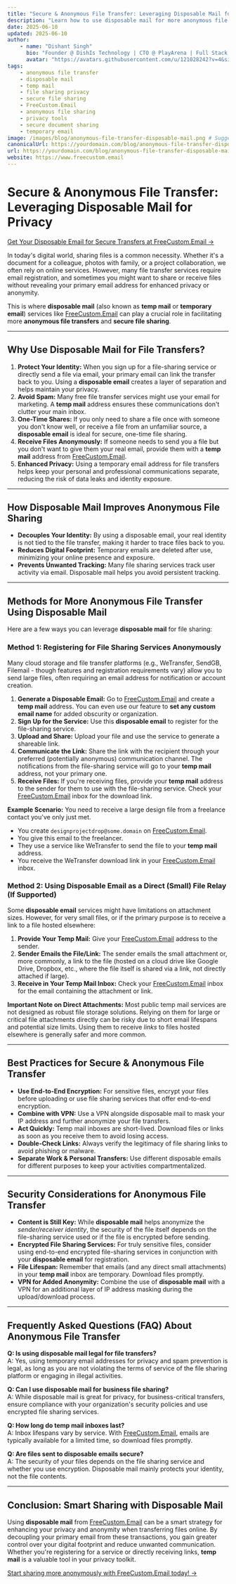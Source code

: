 ```yaml
---
title: "Secure & Anonymous File Transfer: Leveraging Disposable Mail for Privacy"
description: "Learn how to use disposable mail for more anonymous file transfers. Protect your identity when sharing files by using temporary email from FreeCustom.Email as a relay or for registration."
date: 2025-06-10
updated: 2025-06-10
author:
    - name: "Dishant Singh"
      bio: "Founder @ DishIs Technology | CTO @ PlayArena | Full Stack & Python Developer | ML/ DL Developer | Problem Solver | Math & Science Teacher"
      avatar: "https://avatars.githubusercontent.com/u/121028242?v=4&size=64"
tags:
    - anonymous file transfer
    - disposable mail
    - temp mail
    - file sharing privacy
    - secure file sharing
    - FreeCustom.Email
    - anonymous file sharing
    - privacy tools
    - secure document sharing
    - temporary email
image: /images/blog/anonymous-file-transfer-disposable-mail.png # Suggest: File icon, lock, anonymous mask
canonicalUrl: https://yourdomain.com/blog/anonymous-file-transfer-disposable-mail
url: https://yourdomain.com/blog/anonymous-file-transfer-disposable-mail
website: https://www.freecustom.email
---
```


# Secure & Anonymous File Transfer: Leveraging Disposable Mail for Privacy

[Get Your Disposable Email for Secure Transfers at FreeCustom.Email →](https://www.freecustom.email)

In today's digital world, sharing files is a common necessity. Whether it's a document for a colleague, photos with family, or a project collaboration, we often rely on online services. However, many file transfer services require email registration, and sometimes you might want to share or receive files without revealing your primary email address for enhanced privacy or anonymity.

This is where **disposable mail** (also known as **temp mail** or **temporary email**) services like [FreeCustom.Email](https://www.freecustom.email) can play a crucial role in facilitating more **anonymous file transfers** and **secure file sharing**.

---

## Why Use Disposable Mail for File Transfers?

1.  **Protect Your Identity:** When you sign up for a file-sharing service or directly send a file via email, your primary email can link the transfer back to you. Using a **disposable email** creates a layer of separation and helps maintain your privacy.
2.  **Avoid Spam:** Many free file transfer services might use your email for marketing. A **temp mail** address ensures these communications don't clutter your main inbox.
3.  **One-Time Shares:** If you only need to share a file once with someone you don't know well, or receive a file from an unfamiliar source, a **disposable email** is ideal for secure, one-time file sharing.
4.  **Receive Files Anonymously:** If someone needs to send you a file but you don't want to give them your real email, provide them with a **temp mail** address from [FreeCustom.Email](https://www.freecustom.email).
5.  **Enhanced Privacy:** Using a temporary email address for file transfers helps keep your personal and professional communications separate, reducing the risk of data leaks and identity exposure.

---

## How Disposable Mail Improves Anonymous File Sharing

- **Decouples Your Identity:** By using a disposable email, your real identity is not tied to the file transfer, making it harder to trace files back to you.
- **Reduces Digital Footprint:** Temporary emails are deleted after use, minimizing your online presence and exposure.
- **Prevents Unwanted Tracking:** Many file sharing services track user activity via email. Disposable mail helps you avoid persistent tracking.

---

## Methods for More Anonymous File Transfer Using Disposable Mail

Here are a few ways you can leverage **disposable mail** for file sharing:

### Method 1: Registering for File Sharing Services Anonymously

Many cloud storage and file transfer platforms (e.g., WeTransfer, SendGB, Filemail - though features and registration requirements vary) allow you to send large files, often requiring an email address for notification or account creation.

1.  **Generate a Disposable Email:** Go to [FreeCustom.Email](https://www.freecustom.email) and create a **temp mail** address. You can even use our feature to **set any custom email name** for added obscurity or organization.
2.  **Sign Up for the Service:** Use this **disposable email** to register for the file-sharing service.
3.  **Upload and Share:** Upload your file and use the service to generate a shareable link.
4.  **Communicate the Link:** Share the link with the recipient through your preferred (potentially anonymous) communication channel. The notifications from the file-sharing service will go to your **temp mail** address, not your primary one.
5.  **Receive Files:** If you're receiving files, provide your **temp mail** address to the sender for them to use with the file-sharing service. Check your [FreeCustom.Email](https://www.freecustom.email) inbox for the download link.

**Example Scenario:**
You need to receive a large design file from a freelance contact you've only just met.
*   You create `designprojectdrop@some.domain` on [FreeCustom.Email](https://www.freecustom.email).
*   You give this email to the freelancer.
*   They use a service like WeTransfer to send the file to your **temp mail** address.
*   You receive the WeTransfer download link in your [FreeCustom.Email](https://www.freecustom.email) inbox.

### Method 2: Using Disposable Email as a Direct (Small) File Relay (If Supported)

Some **disposable email** services might have limitations on attachment sizes. However, for very small files, or if the primary purpose is to receive a link to a file hosted elsewhere:

1.  **Provide Your Temp Mail:** Give your [FreeCustom.Email](https://www.freecustom.email) address to the sender.
2.  **Sender Emails the File/Link:** The sender emails the small attachment or, more commonly, a link to the file (hosted on a cloud drive like Google Drive, Dropbox, etc., where the file itself is shared via a link, not directly attached if large).
3.  **Receive in Your Temp Mail Inbox:** Check your [FreeCustom.Email](https://www.freecustom.email) inbox for the email containing the attachment or link.

**Important Note on Direct Attachments:** Most public temp mail services are not designed as robust file storage solutions. Relying on them for large or critical file attachments directly can be risky due to short email lifespans and potential size limits. Using them to receive *links* to files hosted elsewhere is generally safer and more common.

---

## Best Practices for Secure & Anonymous File Transfer

- **Use End-to-End Encryption:** For sensitive files, encrypt your files before uploading or use file sharing services that offer end-to-end encryption.
- **Combine with VPN:** Use a VPN alongside disposable mail to mask your IP address and further anonymize your file transfers.
- **Act Quickly:** Temp mail inboxes are short-lived. Download files or links as soon as you receive them to avoid losing access.
- **Double-Check Links:** Always verify the legitimacy of file sharing links to avoid phishing or malware.
- **Separate Work & Personal Transfers:** Use different disposable emails for different purposes to keep your activities compartmentalized.

---

## Security Considerations for Anonymous File Transfer

*   **Content is Still Key:** While **disposable mail** helps anonymize the *sender/receiver identity*, the security of the file itself depends on the file-sharing service used or if the file is encrypted before sending.
*   **Encrypted File Sharing Services:** For truly sensitive files, consider using end-to-end encrypted file-sharing services in conjunction with your **disposable email** for registration.
*   **File Lifespan:** Remember that emails (and any direct small attachments) in your **temp mail** inbox are temporary. Download files promptly.
*   **VPN for Added Anonymity:** Combine the use of **disposable mail** with a VPN for an additional layer of IP address masking during the upload/download process.

---

## Frequently Asked Questions (FAQ) About Anonymous File Transfer

**Q: Is using disposable mail legal for file transfers?**  
A: Yes, using temporary email addresses for privacy and spam prevention is legal, as long as you are not violating the terms of service of the file sharing platform or engaging in illegal activities.

**Q: Can I use disposable mail for business file sharing?**  
A: While disposable mail is great for privacy, for business-critical transfers, ensure compliance with your organization's security policies and use encrypted file sharing services.

**Q: How long do temp mail inboxes last?**  
A: Inbox lifespans vary by service. With [FreeCustom.Email](https://www.freecustom.email), emails are typically available for a limited time, so download files promptly.

**Q: Are files sent to disposable emails secure?**  
A: The security of your files depends on the file sharing service and whether you use encryption. Disposable mail mainly protects your identity, not the file contents.

---

## Conclusion: Smart Sharing with Disposable Mail

Using **disposable mail** from [FreeCustom.Email](https://www.freecustom.email) can be a smart strategy for enhancing your privacy and anonymity when transferring files online. By decoupling your primary email from these transactions, you gain greater control over your digital footprint and reduce unwanted communication. Whether you're registering for a service or directly receiving links, **temp mail** is a valuable tool in your privacy toolkit.

[Start sharing more anonymously with FreeCustom.Email today! →](https://www.freecustom.email)